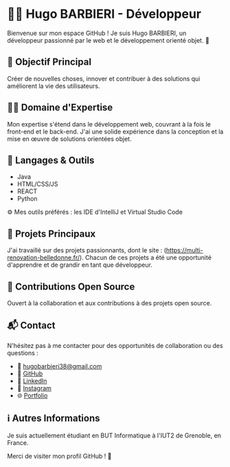 # 👨‍💻 Hugo BARBIERI - Développeur

Bienvenue sur mon espace GitHub ! Je suis Hugo BARBIERI, un développeur passionné par le web et le développement orienté objet. 🚀

## 🎯 Objectif Principal
Créer de nouvelles choses, innover et contribuer à des solutions qui améliorent la vie des utilisateurs.

## 🧑‍💻 Domaine d'Expertise
Mon expertise s'étend dans le développement web, couvrant à la fois le front-end et le back-end. J'ai une solide expérience dans la conception et la mise en œuvre de solutions orientées objet.

## 🔧 Langages & Outils
- Java
- HTML/CSS/JS
- REACT
- Python
  
⚙️ Mes outils préférés : les IDE d'IntelliJ et Virtual Studio Code

## 🌟 Projets Principaux
J'ai travaillé sur des projets passionnants, dont le site : (https://multi-renovation-belledonne.fr/). 
Chacun de ces projets a été une opportunité d'apprendre et de grandir en tant que développeur.

## 🤝 Contributions Open Source
Ouvert à la collaboration et aux contributions à des projets open source.

## 📬 Contact
N'hésitez pas à me contacter pour des opportunités de collaboration ou des questions :
- 📧 [hugobarbieri38@gmail.com](mailto:hugobarbieri38@gmail.com)
- 🐙 [GitHub](https://github.com/hugo-brb)
- 🔗 [LinkedIn](https://www.linkedin.com/in/hugo-barbieri-9b37982a1/)
- 📸 [Instagram](https://www.instagram.com/__.hugo.brb.__/)
- 🌐 [Portfolio](https://www.hugobarbieri.go.yo.fr)

## ℹ️ Autres Informations
Je suis actuellement étudiant en BUT Informatique à l'IUT2 de Grenoble, en France.

Merci de visiter mon profil GitHub ! 🙌

